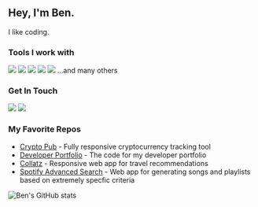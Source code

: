 ## Hey, I'm Ben. 
I like coding.

### Tools I work with
<img src="https://img.shields.io/badge/JavaScript-F7DF1E?style=for-the-badge&logo=javascript&logoColor=black"> <img src="https://img.shields.io/badge/java-white?style=for-the-badge&logo=java&logoColor=blue"> <img src="https://img.shields.io/badge/HTML5-E34F26?style=for-the-badge&logo=html5&logoColor=white"> <img src="https://img.shields.io/badge/CSS3-1572B6?style=for-the-badge&logo=css3&logoColor=white"> <img src="https://img.shields.io/badge/React-20232A?style=for-the-badge&logo=react&logoColor=61DAFB"> 
...and many others

### Get In Touch
<a href="https://benwedeen.com"><img src="https://img.shields.io/badge/portfolio-0A0A0A?style=for-the-badge&logo=dev.to&logoColor=white"></a> 
<a href="https://www.linkedin.com/in/benjaminwedeen540//"><img src="https://img.shields.io/badge/LinkedIn-0077B5?style=for-the-badge&logo=linkedin&logoColor=white"></a> 

### My Favorite Repos
* <a href="https://github.com/BWedeen/Crypto-Pub">Crypto Pub</a> - Fully responsive cryptocurrency tracking tool
* <a href="https://github.com/BWedeen/Portfolio">Developer Portfolio</a> - The code for my developer portfolio 
* <a href="https://github.com/CUBigDataClass/Collatz">Collatz</a> - Responsive web app for travel recommendations
* <a href="https://github.com/Larjun/Advanced-Spotify-Search">Spotify Advanced Search</a> - Web app for generating songs and playlists based on extremely specfic criteria


![Ben's GitHub stats](https://github-readme-stats.vercel.app/api?username=BWedeen&show_icons=true&theme=dark)
